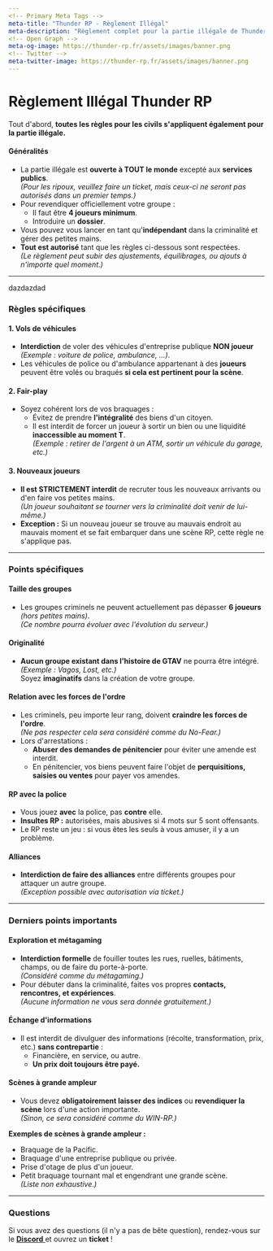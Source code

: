 ```yaml
---
<!-- Primary Meta Tags -->
meta-title: "Thunder RP - Règlement Illégal"
meta-description: "Règlement complet pour la partie illégale de Thunder RP, incluant les règles générales, spécifiques et les points importants pour une expérience RP optimale."
<!-- Open Graph -->
meta-og-image: https://thunder-rp.fr/assets/images/banner.png
<!-- Twitter -->
meta-twitter-image: https://thunder-rp.fr/assets/images/banner.png
---
```


# Règlement Illégal Thunder RP

Tout d'abord, **toutes les règles pour les civils s'appliquent également pour la partie illégale.**

#### Généralités

* La partie illégale est **ouverte à TOUT le monde** excepté aux **services publics**.\
  _(Pour les ripoux, veuillez faire un ticket, mais ceux-ci ne seront pas autorisés dans un premier temps.)_
* Pour revendiquer officiellement votre groupe :
  * Il faut être **4 joueurs minimum**.
  * Introduire un **dossier**.
* Vous pouvez vous lancer en tant qu'**indépendant** dans la criminalité et gérer des petites mains.
* **Tout est autorisé** tant que les règles ci-dessous sont respectées.\
  _(Le règlement peut subir des ajustements, équilibrages, ou ajouts à n'importe quel moment.)_

***

dazdazdad

### Règles spécifiques

#### 1. Vols de véhicules

* **Interdiction** de voler des véhicules d'entreprise publique **NON joueur**\
  _(Exemple : voiture de police, ambulance, …)_.
* Les véhicules de police ou d'ambulance appartenant à des **joueurs** peuvent être volés ou braqués **si cela est pertinent pour la scène**.

#### 2. Fair-play

* Soyez cohérent lors de vos braquages :
  * Évitez de prendre **l'intégralité** des biens d'un citoyen.
  * Il est interdit de forcer un joueur à sortir un bien ou une liquidité **inaccessible au moment T**.\
    _(Exemple : retirer de l'argent à un ATM, sortir un véhicule du garage, etc.)_

#### 3. Nouveaux joueurs

* **Il est STRICTEMENT interdit** de recruter tous les nouveaux arrivants ou d'en faire vos petites mains.\
  _(Un joueur souhaitant se tourner vers la criminalité doit venir de lui-même.)_
* **Exception :** Si un nouveau joueur se trouve au mauvais endroit au mauvais moment et se fait embarquer dans une scène RP, cette règle ne s'applique pas.

***

### Points spécifiques

#### Taille des groupes

* Les groupes criminels ne peuvent actuellement pas dépasser **6 joueurs** _(hors petites mains)_.\
  _(Ce nombre pourra évoluer avec l'évolution du serveur.)_

#### Originalité

* **Aucun groupe existant dans l'histoire de GTAV** ne pourra être intégré.\
  _(Exemple : Vagos, Lost, etc.)_\
  Soyez **imaginatifs** dans la création de votre groupe.

#### Relation avec les forces de l'ordre

* Les criminels, peu importe leur rang, doivent **craindre les forces de l'ordre**.\
  _(Ne pas respecter cela sera considéré comme du No-Fear.)_
* Lors d'arrestations :
  * **Abuser des demandes de pénitencier** pour éviter une amende est interdit.
  * En pénitencier, vos biens peuvent faire l'objet de **perquisitions, saisies ou ventes** pour payer vos amendes.

#### RP avec la police

* Vous jouez **avec** la police, pas **contre** elle.
* **Insultes RP :** autorisées, mais abusives si 4 mots sur 5 sont offensants.
* Le RP reste un jeu : si vous êtes les seuls à vous amuser, il y a un problème.

#### Alliances

* **Interdiction de faire des alliances** entre différents groupes pour attaquer un autre groupe.\
  _(Exception possible avec autorisation via ticket.)_

***

### Derniers points importants

#### Exploration et métagaming

* **Interdiction formelle** de fouiller toutes les rues, ruelles, bâtiments, champs, ou de faire du porte-à-porte.\
  _(Considéré comme du métagaming.)_
* Pour débuter dans la criminalité, faites vos propres **contacts, rencontres, et expériences**.\
  _(Aucune information ne vous sera donnée gratuitement.)_

#### Échange d'informations

* Il est interdit de divulguer des informations (récolte, transformation, prix, etc.) **sans contrepartie** :
  * Financière, en service, ou autre.
  * **Un prix doit toujours être payé.**

#### Scènes à grande ampleur

* Vous devez **obligatoirement laisser des indices** ou **revendiquer la scène** lors d'une action importante.\
  _(Sinon, ce sera considéré comme du WIN-RP.)_

**Exemples de scènes à grande ampleur :**

* Braquage de la Pacific.
* Braquage d'une entreprise publique ou privée.
* Prise d'otage de plus d'un joueur.
* Petit braquage tournant mal et engendrant une grande scène.\
  _(Liste non exhaustive.)_

***

### Questions

Si vous avez des questions (il n'y a pas de bête question), rendez-vous sur le [**Discord** ](https://l.thunder-rp.fr/discord/)et ouvrez un **ticket** !&#x20;
